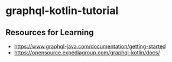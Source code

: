# graphql-kotlin-tutorial

## Resources for Learning

* https://www.graphql-java.com/documentation/getting-started
* https://opensource.expediagroup.com/graphql-kotlin/docs/
